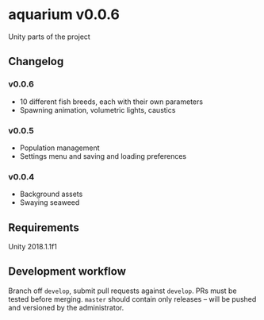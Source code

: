 # aquarium v0.0.6
Unity parts of the project

## Changelog
### v0.0.6
- 10 different fish breeds, each with their own parameters
- Spawning animation, volumetric lights, caustics

### v0.0.5
- Population management
- Settings menu and saving and loading preferences

### v0.0.4
- Background assets
- Swaying seaweed

## Requirements
Unity 2018.1.1f1

## Development workflow
Branch off `develop`, submit pull requests against `develop`. PRs must be tested before merging. `master` should contain only releases – will be pushed and versioned by the administrator.
